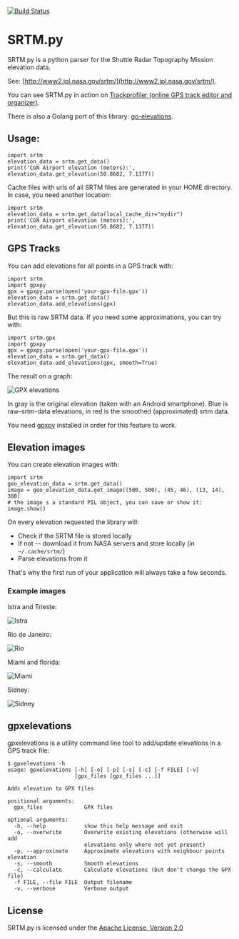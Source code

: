 [![Build Status](https://travis-ci.org/tkrajina/srtm.py.svg?branch=master)](https://travis-ci.org/tkrajina/srtm.py)

# SRTM.py

SRTM.py is a python parser for the Shuttle Radar Topography Mission elevation data.

See: [http://www2.jpl.nasa.gov/srtm/](http://www2.jpl.nasa.gov/srtm/).

You can see SRTM.py in action on [Trackprofiler (online GPS track editor and organizer)](http://www.trackprofiler.com).

There is also a Golang port of this library: [go-elevations](https://github.com/tkrajina/go-elevations).

## Usage:

    import srtm
    elevation_data = srtm.get_data()
    print('CGN Airport elevation (meters):', elevation_data.get_elevation(50.8682, 7.1377))

Cache files with urls of all SRTM files are generated in your HOME directory. In case, you need another location:

    import srtm
    elevation_data = srtm.get_data(local_cache_dir="mydir")
    print('CGN Airport elevation (meters):', elevation_data.get_elevation(50.8682, 7.1377))

## GPS Tracks

You can add elevations for all points in a GPS track with:

    import srtm
    import gpxpy
    gpx = gpxpy.parse(open('your-gpx-file.gpx'))
    elevation_data = srtm.get_data()
    elevation_data.add_elevations(gpx)

But this is raw SRTM data. If you need some approximations, you can try with:

    import srtm.gpx
    import gpxpy
    gpx = gpxpy.parse(open('your-gpx-file.gpx'))
    elevation_data = srtm.get_data()
    elevation_data.add_elevations(gpx, smooth=True)

The result on a graph:

![GPX elevations](http://tkrajina.github.io/srtm.py/gpx_elevations.png)

In gray is the original elevation (taken with an Android smartphone).
Blue is raw-srtm-data elevations, in red is the smoothed (approximated) srtm data.

You need [gpxpy](http://github.com/tkrajina/gpxpy) installed in order for this feature to work.

## Elevation images

You can create elevation images with:

    import srtm
    geo_elevation_data = srtm.get_data()
    image = geo_elevation_data.get_image((500, 500), (45, 46), (13, 14), 300)
    # the image s a standard PIL object, you can save or show it:
    image.show()

On every elevation requested the library will:

 * Check if the SRTM file is stored locally
 * If not -- download it from NASA servers and store locally (in `~/.cache/srtm/`)
 * Parse elevations from it

That's why the first run of your application will always take a few seconds.

### Example images

Istra and Trieste:

![Istra](http://tkrajina.github.io/srtm.py/istra.png)

Rio de Janeiro:

![Rio](http://tkrajina.github.io/srtm.py/rio.png)

Miami and florida:

![Miami](http://tkrajina.github.io/srtm.py/miami.png)

Sidney:

![Sidney](http://tkrajina.github.io/srtm.py/sidney.png)

## gpxelevations

gpxelevations is a utility command line tool to add/update elevations in a GPS track file:

    $ gpxelevations -h
    usage: gpxelevations [-h] [-o] [-p] [-s] [-c] [-f FILE] [-v]
                         [gpx_files [gpx_files ...]]

    Adds elevation to GPX files

    positional arguments:
      gpx_files             GPX files

    optional arguments:
      -h, --help            show this help message and exit
      -o, --overwrite       Overwrite existing elevations (otherwise will add
                            elevations only where not yet present)
      -p, --approximate     Approximate elevations with neighbour points elevation
      -s, --smooth          Smooth elevations
      -c, --calculate       Calculate elevations (but don't change the GPX file)
      -f FILE, --file FILE  Output filename
      -v, --verbose         Verbose output

## License

SRTM.py is licensed under the [Apache License, Version 2.0](http://www.apache.org/licenses/LICENSE-2.0)

